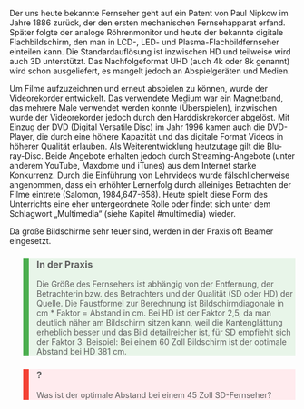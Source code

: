 Der uns heute bekannte Fernseher geht auf ein Patent von Paul Nipkow im Jahre 1886 zurück, der den ersten mechanischen Fernsehapparat erfand. Später folgte der analoge Röhrenmonitor und heute der bekannte digitale Flachbildschirm, den man in LCD-, LED- und Plasma-Flachbildfernseher einteilen kann. Die Standardauflösung ist inzwischen HD und teilweise wird auch 3D unterstützt. Das Nachfolgeformat UHD (auch 4k oder 8k genannt) wird schon ausgeliefert, es mangelt jedoch an Abspielgeräten und Medien.

Um Filme aufzuzeichnen und erneut abspielen zu können, wurde der Videorekorder entwickelt. Das verwendete Medium war ein Magnetband, das mehrere Male verwendet werden konnte (Überspielen), inzwischen wurde der Videorekorder jedoch durch den Harddiskrekorder abgelöst. Mit Einzug der DVD (Digital Versatile Disc) im Jahr 1996 kamen auch die DVD-Player, die durch eine höhere Kapazität und das digitale Format Videos in höherer Qualität erlauben. Als Weiterentwicklung heutzutage gilt die Blu-ray-Disc. Beide Angebote erhalten jedoch durch Streaming-Angebote (unter anderem YouTube, Maxdome und iTunes) aus dem Internet starke Konkurrenz. Durch die Einführung von Lehrvideos wurde fälschlicherweise angenommen, dass ein erhöhter Lernerfolg durch alleiniges Betrachten der Filme eintrete (Salomon, 1984,647-658). Heute spielt diese Form des Unterrichts eine eher untergeordnete Rolle oder findet sich unter dem Schlagwort „Multimedia“ (siehe Kapitel #multimedia) wieder.

Da große Bildschirme sehr teuer sind, werden in der Praxis oft Beamer eingesetzt.

<blockquote style="background: #E8F5E9; border-left: 10px solid #4CAF50">

### In der Praxis

Die Größe des Fernsehers ist abhängig von der Entfernung, der Betrachterin bzw. des Betrachters und der Qualität (SD oder HD) der Quelle. Die Faustformel zur Berechnung ist Bildschirmdiagonale in cm * Faktor = Abstand in cm. Bei HD ist der Faktor 2,5, da man deutlich näher am Bildschirm sitzen kann, weil die Kantenglättung erheblich besser und das Bild detailreicher ist, für SD empfiehlt sich der Faktor 3. Beispiel: Bei einem 60 Zoll Bildschirm ist der optimale Abstand bei HD 381 cm.

</blockquote>

<blockquote style="background: #FFEBEE; border-left: 10px solid #F44336">

### ?

Was ist der optimale Abstand bei einem 45 Zoll SD-Fernseher?

</blockquote>
